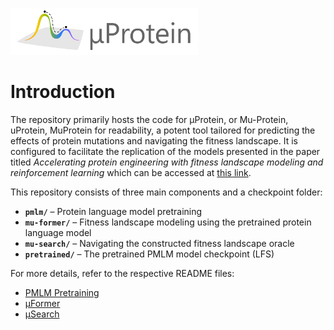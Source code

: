  <!-- ![Repo Logo](docs/logo.png) -->

 <p align="left">
  <img src="docs/logo-small.png" alt="Repo Logo" width="300">
</p>

# Introduction 
The repository primarily hosts the code for μProtein, or Mu-Protein, uProtein, MuProtein for readability, a potent tool tailored for predicting the effects of protein mutations and navigating the fitness landscape. It is configured to facilitate the replication of the models presented in the paper titled *Accelerating protein engineering with fitness landscape modeling and reinforcement learning* which can be accessed at [this link](https://www.biorxiv.org/content/10.1101/2023.11.16.565910v5).

This repository consists of three main components and a checkpoint folder:  

- **`pmlm/`** – Protein language model pretraining  
- **`mu-former/`** – Fitness landscape modeling using the pretrained protein language model  
- **`mu-search/`** – Navigating the constructed fitness landscape oracle
- **`pretrained/`** – The pretrained PMLM model checkpoint (LFS)

For more details, refer to the respective README files:  

- [PMLM Pretraining](pmlm/README.md)  
- [μFormer](mu-former/README.md)  
- [μSearch](mu-search/README.md)  
